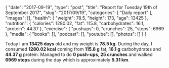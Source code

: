 {
    "date": "2017-09-19",
    "type": "post",
    "title": "Report for Tuesday 19th of September 2017",
    "slug": "2017\/09\/19",
    "categories": [
        "Daily report"
    ],
    "images": [],
    "health": {
        "weight": 78.5,
        "height": 173,
        "age": 13425
    },
    "nutrition": {
        "calories": 1280.02,
        "fat": 115.8,
        "carbohydrates": 16.1,
        "protein": 44.37
    },
    "exercise": {
        "pushups": 0,
        "crunches": 25,
        "steps": 6969
    },
    "media": {
        "books": [],
        "podcast": [],
        "youtube": [],
        "photos": []
    }
}

Today I am <strong>13425 days</strong> old and my weight is <strong>78.5 kg</strong>. During the day, I consumed <strong>1280.02 kcal</strong> coming from <strong>115.8 g</strong> fat, <strong>16.1 g</strong> carbohydrates and <strong>44.37 g</strong> protein. Managed to do <strong>0 push-ups</strong>, <strong>25 crunches</strong> and walked <strong>6969 steps</strong> during the day which is approximately <strong>5.31 km</strong>.